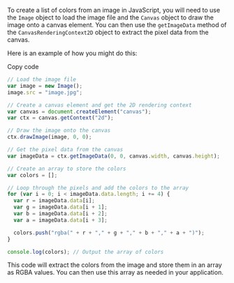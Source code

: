 To create a list of colors from an image in JavaScript, you will need to use the `Image` object to load the image file and the `Canvas` object to draw the image onto a canvas element. You can then use the `getImageData` method of the `CanvasRenderingContext2D` object to extract the pixel data from the canvas.

Here is an example of how you might do this:

Copy code

```js
// Load the image file
var image = new Image();
image.src = "image.jpg";

// Create a canvas element and get the 2D rendering context
var canvas = document.createElement("canvas");
var ctx = canvas.getContext("2d");

// Draw the image onto the canvas
ctx.drawImage(image, 0, 0);

// Get the pixel data from the canvas
var imageData = ctx.getImageData(0, 0, canvas.width, canvas.height);

// Create an array to store the colors
var colors = [];

// Loop through the pixels and add the colors to the array
for (var i = 0; i < imageData.data.length; i += 4) {
  var r = imageData.data[i];
  var g = imageData.data[i + 1];
  var b = imageData.data[i + 2];
  var a = imageData.data[i + 3];

  colors.push("rgba(" + r + "," + g + "," + b + "," + a + ")");
}

console.log(colors); // Output the array of colors
```

This code will extract the colors from the image and store them in an array as RGBA values. You can then use this array as needed in your application.
